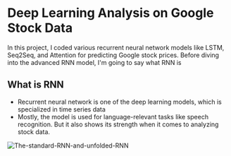 # Deep Learning Analysis on Google Stock Data 

 In this project, I coded various recurrent neural network models like LSTM, Seq2Seq, and Attention for predicting Google stock prices. 
 Before diving into the advanced RNN model, I'm going to say what RNN is 

 
## What is RNN 

* Recurrent neural network is one of the deep learning models, which is specialized in time series data
* Mostly, the model is used for language-relevant tasks like speech recognition. But it also shows its strength when it comes to analyzing stock data.


![The-standard-RNN-and-unfolded-RNN](https://github.com/minhokg/RNN_Google_Stock/assets/90128043/5909b552-b0e0-4212-b2c1-885b63b26b46)
